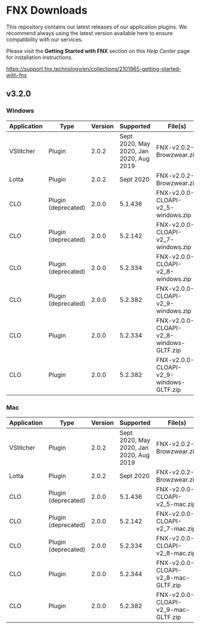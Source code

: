 # FNX Downloads
This repository contains our latest releases of our application plugins. We recommend always using the latest version available here to ensure compatibility with our services.

Please visit the **Getting Started with FNX** section on this *Help Center* page for installation instructions.

https://support.fnx.technology/en/collections/2101965-getting-started-with-fnx


## v3.2.0

### Windows

|Application|Type|Version|Supported|File(s)|
|-|-|-|-|-|
|VStitcher|Plugin|2.0.2|Sept 2020, May 2020, Jan 2020, Aug 2019|FNX-v2.0.2-Browzwear.zip|
|Lotta|Plugin|2.0.2|Sept 2020|FNX-v2.0.2-Browzwear.zip|
|CLO|Plugin (deprecated)|2.0.0|5.1.436|FNX-v2.0.0-CLOAPI-v2_5-windows.zip|
|CLO|Plugin (deprecated)|2.0.0|5.2.142|FNX-v2.0.0-CLOAPI-v2_7-windows.zip|
|CLO|Plugin (deprecated)|2.0.0|5.2.334|FNX-v2.0.0-CLOAPI-v2_8-windows.zip|
|CLO|Plugin (deprecated)|2.0.0|5.2.382|FNX-v2.0.0-CLOAPI-v2_9-windows.zip|
|CLO|Plugin|2.0.0|5.2.334|FNX-v2.0.0-CLOAPI-v2_8-windows-GLTF.zip|
|CLO|Plugin|2.0.0|5.2.382|FNX-v2.0.0-CLOAPI-v2_9-windows-GLTF.zip|

### Mac
|Application|Type|Version|Supported|File(s)|
|-|-|-|-|-|
|VStitcher|Plugin|2.0.2|Sept 2020, May 2020, Jan 2020, Aug 2019|FNX-v2.0.2-Browzwear.zip|
|Lotta|Plugin|2.0.2|Sept 2020|FNX-v2.0.2-Browzwear.zip|
|CLO|Plugin (deprecated)|2.0.0|5.1.436|FNX-v2.0.0-CLOAPI-v2_5-mac.zip|
|CLO|Plugin (deprecated)|2.0.0|5.2.142|FNX-v2.0.0-CLOAPI-v2_7-mac.zip|
|CLO|Plugin (deprecated)|2.0.0|5.2.334|FNX-v2.0.0-CLOAPI-v2_8-mac.zip|
|CLO|Plugin|2.0.0|5.2.344|FNX-v2.0.0-CLOAPI-v2_8-mac-GLTF.zip|
|CLO|Plugin|2.0.0|5.2.382|FNX-v2.0.0-CLOAPI-v2_9-mac-GLTF.zip|
